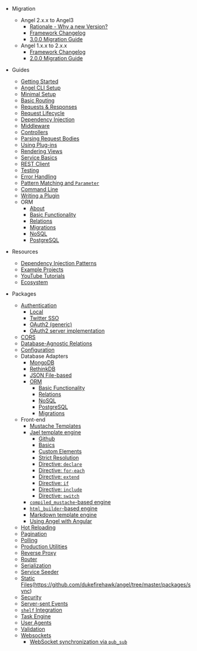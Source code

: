 * Migration
  * Angel 2.x.x to Angel3
    * [Rationale - Why a new Version?](migration/rationale.md)
    * [Framework Changelog](https://github.com/dukefirehawk/angel/tree/master/packages/framework/blob/master/CHANGELOG.md)
    * [3.0.0 Migration Guide](migration/migration-guide-3.md)
  * Angel 1.x.x to 2.x.x
    * [Framework Changelog](https://github.com/dukefirehawk/angel/blob/sdk-2.10.x/packages/framework/CHANGELOG.md)
    * [2.0.0 Migration Guide](migration/migration-guide.md)
* Guides 
    * [Getting Started](guides/getting-started.md)
    * [Angel CLI Setup](guides/cli-setup.md)
    * [Minimal Setup](guides/minimal-setup.md)
    * [Basic Routing](guides/basic-routing.md)
    * [Requests & Responses](guides/requests-and-responses.md)
    * [Request Lifecycle](guides/request-lifecycle.md)
    * [Dependency Injection](guides/dependency-injection.md)
    * [Middleware](guides/middleware.md)
    * [Controllers](guides/controllers.md)
    * [Parsing Request Bodies](guides/body-parsing.md)
    * [Using Plug-ins](guides/using-plug-ins.md)
    * [Rendering Views](guides/rendering-views.md)
    * [Service Basics](guides/service-basics.md)
    * [REST Client](https://pub.dev/packages/angel3_client)
    * [Testing](guides/testing.md)
    * [Error Handling](guides/error-handling.md)
    * [Pattern Matching and `Parameter`](guides/pattern-matching.md)
    * [Command Line](guides/cli.md)
    * [Writing a Plugin](guides/writing-a-plugin.md)
    * ORM
      * [About](orm/about.md)
      * [Basic Functionality](orm/basic-functionality.md)
      * [Relations](orm/relations.md)
      * [Migrations](orm/migrations.md)
      * [NoSQL](orm/nosql.md)
      * [PostgreSQL](orm/postgresql.md)

* Resources
  * [Dependency Injection Patterns](https://thosakwe.com/dependency-injection-patterns-in-angel-2/)
  * [Example Projects](https://github.com/dukefirehawk/angel3-examples)
  * [YouTube Tutorials](https://www.youtube.com/playlist?list=PLl3P3tmiT-fqGCB2vSPq8HhpugEDNWUo6)
  * [Ecosystem](https://github.com/dukefirehawk/angel3-awesome)
* Packages
  * [Authentication](https://github.com/dukefirehawk/angel/tree/master/packages/auth)
    * [Local](https://pub.dev/documentation/angel3_auth/latest/angel3_auth/LocalAuthStrategy-class.html)
    * [Twitter SSO](https://github.com/dukefirehawk/angel/tree/master/packages/auth_twitter)
    * [OAuth2 \(generic\)](https://github.com/dukefirehawk/angel/tree/master/packages/auth_oauth2)
    * [OAuth2 server implementation](https://github.com/dukefirehawk/angel/tree/master/packages/oauth2)
  * [CORS](https://github.com/dukefirehawk/angel/tree/master/packages/cors)
  * [Database-Agnostic Relations](https://github.com/dukefirehawk/angel/tree/master/packages/relations)
  * [Configuration](https://github.com/dukefirehawk/angel/tree/master/packages/configuration)
  * Database Adapters
    * [MongoDB](https://github.com/dukefirehawk/angel/tree/master/packages/mongo)
    * [RethinkDB](https://github.com/dukefirehawk/angel/tree/master/packages/rethink)
    * [JSON File-based](https://github.com/dukefirehawk/angel/tree/master/packages/file_service)
    * [ORM](https://github.com/dukefirehawk/angel/tree/master/packages/orm)
      * [Basic Functionality](orm/basic-functionality.md)
      * [Relations](orm/relations.md)
      * [NoSQL](orm/nosql.md)
      * [PostgreSQL](orm/postgresql.md)
      * [Migrations](orm/migrations.md)
  * Front-end 
    * [Mustache Templates](https://github.com/dukefirehawk/angel/tree/master/packages/mustache)
    * [Jael template engine](front-end/jael/README.md)
        * [Github](https://github.com/dukefirehawk/angel/tree/master/packages/jael3)
        * [Basics](front-end/jael/Basics.md)
        * [Custom Elements](front-end/jael/Custom-Elements.md)
        * [Strict Resolution](front-end/jael/Strict-Resolution.md)
        * [Directive: `declare`](front-end/jael/Directive-declare.md)
        * [Directive: `for-each`](front-end/jael/Directive-for-each.md)
        * [Directive: `extend`](front-end/jael/Directive-extend.md)
        * [Directive: `if`](front-end/jael/Directive-if.md)
        * [Directive: `include`](front-end/jael/Directive-include.md)
        * [Directive: `switch`](front-end/jael/Directive-switch.md)
    * [`compiled_mustache`-based engine](https://github.com/thislooksfun/angel_compiled_mustache)
    * [`html_builder`-based engine](https://github.com/dukefirehawk/angel/tree/master/packages/html)
    * [Markdown template engine](https://github.com/dukefirehawk/angel/tree/master/packages/markdown)
    * [Using Angel with Angular](https://dart.academy/using-angel-with-angular2/)
  * [Hot Reloading](https://github.com/dukefirehawk/angel/tree/master/packages/hot)
  * [Pagination](https://github.com/dukefirehawk/angel/tree/master/packages/paginate)
  * [Polling](https://github.com/dukefirehawk/angel/tree/master/packages/poll)
  * [Production Utilities](https://github.com/dukefirehawk/angel/tree/master/packages/production)
  * [Reverse Proxy](https://github.com/dukefirehawk/angel/tree/master/packages/proxy)
  * [Router](https://github.com/dukefirehawk/angel/tree/master/packages/route)
  * [Serialization](https://github.com/dukefirehawk/angel/tree/master/packages/serialize)
  * [Service Seeder](https://github.com/dukefirehawk/angel/tree/master/packages/seeder)
  * [Static Files](https://github.com/dukefirehawk/angel/tree/master/packages/static)(https://github.com/dukefirehawk/angel/tree/master/packages/sync)
  * [Security](https://github.com/dukefirehawk/angel/tree/master/packages/security)
  * [Server-sent Events](https://github.com/dukefirehawk/angel/tree/master/packages/eventsource)
  * [`shelf` Integration](https://github.com/dukefirehawk/angel/tree/master/packages/shelf)
  * [Task Engine](https://github.com/dukefirehawk/angel/tree/master/packages/task)
  * [User Agents](https://github.com/dukefirehawk/angel/tree/master/packages/user_agent)
  * [Validation](https://github.com/dukefirehawk/angel/tree/master/packages/validate)
  * [Websockets](https://github.com/dukefirehawk/angel/tree/master/packages/websocket)
    * [WebSocket synchronization via `pub_sub`](https://github.com/dukefirehawk/angel/tree/master/packages/sync)
